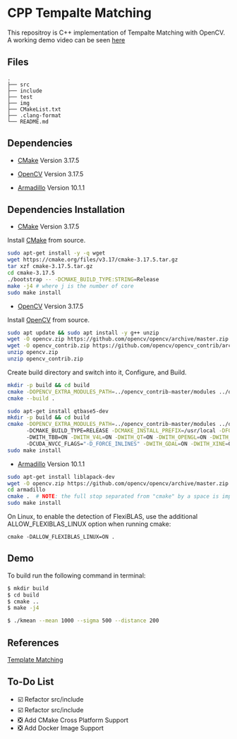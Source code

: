 # CPP Tempalte Matching

This repositroy is C++ implementation of Tempalte Matching with OpenCV. A working demo video can be seen <a href="https://www.youtube.com/watch?v=z4NieT0z1oo&t=67s">here</a>

## Files

```
.
├── src
├── include
├── test
├── img
├── CMakeList.txt
├── .clang-format
└── README.md
```
## Dependencies

* [CMake](https://www.mlpack.org/)   Version 3.17.5

* [OpenCV](https://www.mlpack.org/)  Version 3.17.5

* [Armadillo](http://arma.sourceforge.net/download.html) Version 10.1.1   

## Dependencies Installation

* [CMake](https://www.mlpack.org/)   Version 3.17.5

Install [CMake](https://www.mlpack.org/) from source. 

```bash
sudo apt-get install -y -q wget
wget https://cmake.org/files/v3.17/cmake-3.17.5.tar.gz 
tar xzf cmake-3.17.5.tar.gz 
cd cmake-3.17.5 
./bootstrap -- -DCMAKE_BUILD_TYPE:STRING=Release 
make -j4 # where j is the number of core
sudo make install
```

* [OpenCV](https://www.mlpack.org/)   Version 3.17.5

Install [OpenCV](https://www.mlpack.org/) from source. 


```bash
sudo apt update && sudo apt install -y g++ unzip
wget -O opencv.zip https://github.com/opencv/opencv/archive/master.zip
wget -O opencv_contrib.zip https://github.com/opencv/opencv_contrib/archive/master.zip
unzip opencv.zip
unzip opencv_contrib.zip
```

Create build directory and switch into it, Configure, and Build.

```bash
mkdir -p build && cd build
cmake -DOPENCV_EXTRA_MODULES_PATH=../opencv_contrib-master/modules ../opencv-master
cmake --build .
```

```bash
sudo apt-get install qtbase5-dev
mkdir -p build && cd build
cmake -DOPENCV_EXTRA_MODULES_PATH=../opencv_contrib-master/modules ../opencv-master
      -DCMAKE_BUILD_TYPE=RELEASE -DCMAKE_INSTALL_PREFIX=/usr/local -DFORCE_VTK=ON 
      -DWITH_TBB=ON -DWITH_V4L=ON -DWITH_QT=ON -DWITH_OPENGL=ON -DWITH_CUBLAS=ON 
      -DCUDA_NVCC_FLAGS="-D_FORCE_INLINES" -DWITH_GDAL=ON -DWITH_XINE=ON -DBUILD_EXAMPLES=ON ..
sudo make install
```


* [Armadillo](http://arma.sourceforge.net/download.html)  Version 10.1.1 

```bash
sudo apt-get install liblapack-dev
wget -O opencv.zip https://github.com/opencv/opencv/archive/master.zip
cd armadillo
cmake .  # NOTE: the full stop separated from "cmake" by a space is important.
sudo make install
```

On Linux, to enable the detection of FlexiBLAS, use the additional ALLOW_FLEXIBLAS_LINUX option when running cmake:

```
cmake -DALLOW_FLEXIBLAS_LINUX=ON .
```

## Demo

To build run the following command in terminal:

```bash
$ mkdir build
$ cd build
$ cmake ..
$ make -j4 
```

```bash
$ ./kmean --mean 1000 --sigma 500 --distance 200
```

## References

[Template Matching](https://www.researchgate.net/publication/308020680_The_k-means_clustering_technique_General_considerations_and_implementation_in_Mathematica/link/584dd9be08aeb989252647ac/download)

## To-Do List

- :ballot_box_with_check: Refactor src/include
- :ballot_box_with_check: Refactor src/include
- :negative_squared_cross_mark: Add CMake Cross Platform Support
- :negative_squared_cross_mark: Add Docker Image Support 



